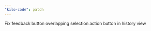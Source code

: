 ```yaml
---
"kilo-code": patch
---
```


Fix feedback button overlapping selection action button in history view
